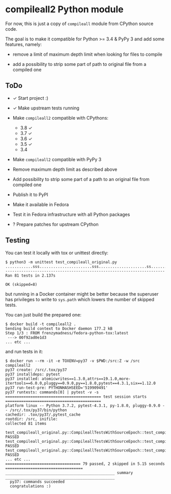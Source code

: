 # compileall2 Python module

For now, this is just a copy of `compileall` module from CPython source code.

The goal is to make it compatible for Python >= 3.4 & PyPy 3 and add some features, namely:

* remove a limit of maximum depth limit when looking for files to compile

* add a possibility to strip some part of path to original file from a compiled one

## ToDo

* ✓ Start project :)

* ✓ Make upstream tests running

* Make `compileall2` compatible with CPythons:

  * 3.8 ✓
  * 3.7 ✓
  * 3.6 ✓
  * 3.5 ✓
  * 3.4

* Make `compileall2` compatible with PyPy 3

* Remove maximum depth limit as described above

* Add possibility to strip some part of a path to an original file from compiled one

* Publish it to PyPI

* Make it available in Fedora

* Test it in Fedora infrastructure with all Python packages

* ? Prepare patches for upstream CPython

## Testing

You can test it locally with tox or unittest directly:

```shell
$ python3 -m unittest test_compileall_original.py
............sss.......................sss.....................ss.................
----------------------------------------------------------------------
Ran 81 tests in 2.137s

OK (skipped=8)
```

but running in a Docker container might be better because the superuser has privileges to write to `sys.path` which lowers the number of skipped tests.

You can just build the prepared one:

```shell
$ docker build -t compileall2 .
Sending build context to Docker daemon 177.2 kB
Step 1/3 : FROM frenzymadness/fedora-python-tox:latest
 ---> 00f92ad0e1d3
... etc ...
```

and run tests in it:

```shell
$ docker run --rm -it -e TOXENV=py37 -v $PWD:/src:Z -w /src  compileall2
py37 create: /src/.tox/py37
py37 installdeps: pytest
py37 installed: atomicwrites==1.3.0,attrs==19.1.0,more-itertools==6.0.0,pluggy==0.9.0,py==1.8.0,pytest==4.3.1,six==1.12.0
py37 run-test-pre: PYTHONHASHSEED='519909491'
py37 runtests: commands[0] | pytest -v -s
========================================== test session starts ==========================================
platform linux -- Python 3.7.2, pytest-4.3.1, py-1.8.0, pluggy-0.9.0 -- /src/.tox/py37/bin/python
cachedir: .tox/py37/.pytest_cache
rootdir: /src, inifile:
collected 81 items

test_compileall_original.py::CompileallTestsWithSourceEpoch::test_compile_dir_pathlike PASSED
test_compileall_original.py::CompileallTestsWithSourceEpoch::test_compile_file_pathlike PASSED
test_compileall_original.py::CompileallTestsWithSourceEpoch::test_compile_file_pathlike_ddir PASSED
... etc ...
================================= 79 passed, 2 skipped in 5.15 seconds ==================================
________________________________________________ summary ________________________________________________
  py37: commands succeeded
  congratulations :)
```
